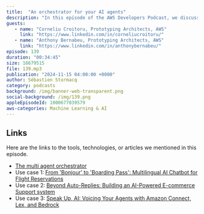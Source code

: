 ```yaml
---
title:  "An orchestrator for your AI agents"
description: "In this episode of the AWS Developers Podcast, we discuss the Multi-Agent Orchestrator, an open-source framework designed to facilitate the orchestration of multiple AI agents. The conversation covers the challenges of building generative AI solutions, the need for specialized agents, and how the orchestrator functions as a smart router for directing user queries to the appropriate agents. They explore real-world use cases, including an e-commerce support system, and discuss the integration of new agents into the framework. The episode also compares the orchestrator with Amazon Bedrock's Converse API, highlighting the unique capabilities of the orchestrator in managing multiple agents."
guests:
   - name: "Corneliu Croitoru, Prototyping Architects, AWS"
     link: "https://www.linkedin.com/in/corneliucroitoru/"
   - name: "Anthony Bernabeu, Prototyping Architects, AWS"
     link: "https://www.linkedin.com/in/anthonybernabeu/"
episode: 139
duration: "00:34:45" 
size: 16679515
file: 139.mp3	
publication: "2024-11-15 04:00:00 +0000"
author: Sébastien Stormacq
category: podcasts
background: /img/banner-web-transparent.png
social-background: /img/139.png
appleEpisodeId: 1000677039579
aws-categories: Machine Learning & AI
---
```


## Links

Here are the links to the tools, technologies, or articles we mentioned in this episode.

- [The multi agent orchestrator](https://github.com/awslabs/multi-agent-orchestrator)
- Use case 1: [From 'Bonjour' to 'Boarding Pass': Multilingual AI Chatbot for Flight Reservations](https://community.aws/content/2lCi8jEKydhDm8eE8QFIQ5K23pF/from-bonjour-to-boarding-pass-multilingual-ai-chatbot-for-flight-reservations)
- Use case 2: [Beyond Auto-Replies: Building an AI-Powered E-commerce Support system](https://community.aws/content/2lq6cYYwTYGc7S3Zmz28xZoQNQj/beyond-auto-replies-building-an-ai-powered-e-commerce-support-system)
- Use case 3: [Speak Up, AI: Voicing Your Agents with Amazon Connect, Lex, and Bedrock](https://community.aws/content/2mt7CFG7xg4yw6GRHwH9akhg0oD/speak-up-ai-voicing-your-agents-with-amazon-connect-lex-and-bedrock)